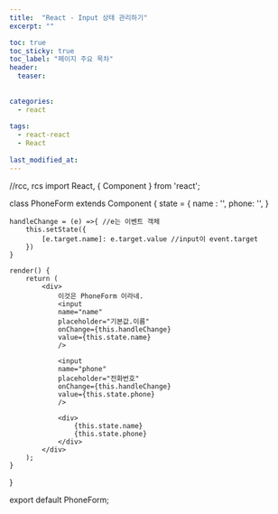 ```yaml
---
title:  "React - Input 상태 관리하기"
excerpt: ""

toc: true
toc_sticky: true
toc_label: "페이지 주요 목차"
header:
  teaser: 
  
  
categories:
  - react
  
tags:
  - react-react
  - React
  
last_modified_at: 
---
```


//rcc, rcs
import React, { Component } from 'react';

class PhoneForm extends Component {
    state = {
        name : '',
        phone: '',
    }


    handleChange = (e) =>{ //e는 이벤트 객체
        this.setState({
            [e.target.name]: e.target.value //input이 event.target
        })
    }

    render() {
        return (
            <div>
                이것은 PhoneForm 이라네.
                <input 
                name="name"
                placeholder="기본값.이름" 
                onChange={this.handleChange} 
                value={this.state.name}
                />
                
                <input 
                name="phone"
                placeholder="전화번호" 
                onChange={this.handleChange}
                value={this.state.phone}
                />

                <div>
                    {this.state.name}
                    {this.state.phone}
                </div>
            </div>
        );
    }
}

export default PhoneForm;
